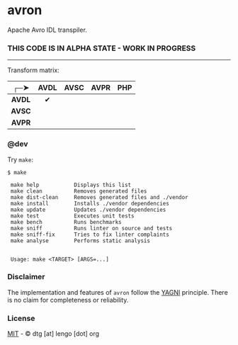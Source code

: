 # avron

Apache Avro IDL transpiler.

### THIS CODE IS IN ALPHA STATE - WORK IN PROGRESS

---

Transform matrix:

|   ┌─➤    | AVDL | AVSC | AVPR | PHP |
|:--------:|:----:|:----:|:----:|:---:|
| **AVDL** |  ✔   |      |      |     |
| **AVSC** |      |      |      |     |
| **AVPR** |      |      |      |     |


### @dev

Try ```make```:

```
$ make

 make help           Displays this list
 make clean          Removes generated files
 make dist-clean     Removes generated files and ./vendor
 make install        Installs ./vendor dependencies
 make update         Updates ./vendor dependencies
 make test           Executes unit tests
 make bench          Runs benchmarks
 make sniff          Runs linter on source and tests
 make sniff-fix      Tries to fix linter complaints
 make analyse        Performs static analysis


 Usage: make <TARGET> [ARGS=...]
```

### Disclaimer
The implementation and features of ```avron``` follow the [YAGNI](https://en.wikipedia.org/wiki/You_aren%27t_gonna_need_it) principle.
There is no claim for completeness or reliability.

### License
[MIT](https://opensource.org/licenses/MIT) - © dtg [at] lengo [dot] org
